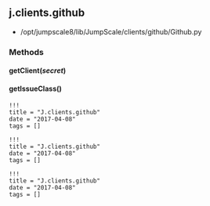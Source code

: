 <!-- toc -->
## j.clients.github

- /opt/jumpscale8/lib/JumpScale/clients/github/Github.py

### Methods

#### getClient(*secret*) 

#### getIssueClass() 


```
!!!
title = "J.clients.github"
date = "2017-04-08"
tags = []
```

```
!!!
title = "J.clients.github"
date = "2017-04-08"
tags = []
```

```
!!!
title = "J.clients.github"
date = "2017-04-08"
tags = []
```
